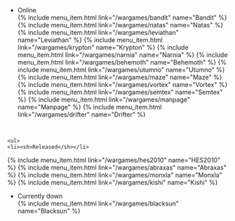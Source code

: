<div id="sidemenu">
    <ul>
        <li><sh>Online</sh></li>
{% include menu_item.html link="/wargames/bandit" name="Bandit" %}
{% include menu_item.html link="/wargames/natas" name="Natas" %}
{% include menu_item.html link="/wargames/leviathan" name="Leviathan" %}
{% include menu_item.html link="/wargames/krypton" name="Krypton" %}
{% include menu_item.html link="/wargames/narnia" name="Narnia" %}
{% include menu_item.html link="/wargames/behemoth" name="Behemoth" %}
{% include menu_item.html link="/wargames/utumno" name="Utumno" %}
{% include menu_item.html link="/wargames/maze" name="Maze" %}
{% include menu_item.html link="/wargames/vortex" name="Vortex" %}
{% include menu_item.html link="/wargames/semtex" name="Semtex" %}
{% include menu_item.html link="/wargames/manpage" name="Manpage" %}
{% include menu_item.html link="/wargames/drifter" name="Drifter" %}
	</ul>
	<br />

	<ul>
	<li><sh>Released</sh></li>
{% include menu_item.html link="/wargames/hes2010" name="HES2010" %}
{% include menu_item.html link="/wargames/abraxas" name="Abraxas" %}
{% include menu_item.html link="/wargames/monxla" name="Monxla" %}
{% include menu_item.html link="/wargames/kishi" name="Kishi" %}
	</ul>
	<br />
	<ul>
	<li><sh>Currently down</sh></li>
{% include menu_item.html link="/wargames/blacksun" name="Blacksun" %}
    </ul>
</div>
